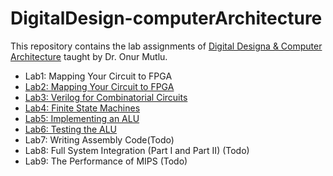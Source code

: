 # DigitalDesign-computerArchitecture

This repository contains the lab assignments of [Digital Designa & Computer Architecture](https://safari.ethz.ch/digitaltechnik/spring2020/doku.php?id=schedule) taught by Dr. Onur Mutlu.  

* Lab1: Mapping Your Circuit to FPGA
* [Lab2: Mapping Your Circuit to FPGA](https://github.com/duyubo/DigitalDesign-computerArchitecture/tree/main/lab2)
* [Lab3: Verilog for Combinatorial Circuits](https://github.com/duyubo/DigitalDesign-computerArchitecture/tree/main/lab3)
* [Lab4: Finite State Machines](https://github.com/duyubo/DigitalDesign-computerArchitecture/tree/main/lab4)
* [Lab5: Implementing an ALU](https://github.com/duyubo/DigitalDesign-computerArchitecture/tree/main/lab5)
* [Lab6: Testing the ALU](https://github.com/duyubo/DigitalDesign-computerArchitecture/tree/main/Lab6)
* Lab7: Writing Assembly Code(Todo)
* Lab8: Full System Integration (Part I and Part II) (Todo)
* Lab9: The Performance of MIPS (Todo)

